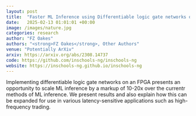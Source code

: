 ```yaml
---
layout: post
title:  "Faster ML Inference using Differentiable logic gate networks on an FPGA"
date:   2025-02-13 01:01:01 +00:00
image: /images/nature.jpg
categories: research
author: "FZ Oakes"
authors: "<strong>FZ Oakes</strong>, Other Authors"
venue: "Potentially ArXiv"
arxiv: https://arxiv.org/abs/2308.14737
code: https://github.com/inschools-ng/inschools-ng
website: https://inschools-ng.github.io/inschools-ng
---
```

Implementing differentiable logic gate networks on an FPGA presents an opportunity to scale ML inference by a markup of 10-20x over the currentr methods of ML inference. We present results and also explain how this can be expanded for use in various latency-sensitive applications such as high-frequency trading. 
